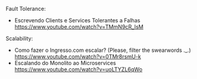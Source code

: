 Fault Tolerance:
- Escrevendo Clients e Services Tolerantes a Falhas https://www.youtube.com/watch?v=TMmN9cR_IsM

Scalability:
- Como fazer o Ingresso.com escalar? (Please, filter the swearwords ._.) https://www.youtube.com/watch?v=0TMr8rsmU-k
- Escalando do Monolito ao Microservices https://www.youtube.com/watch?v=uoLTYZL6qWo
